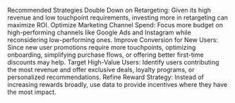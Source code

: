 Recommended Strategies
Double Down on Retargeting: Given its high revenue and low touchpoint requirements, investing more in retargeting can maximize ROI.
Optimize Marketing Channel Spend: Focus more budget on high-performing channels like Google Ads and Instagram while reconsidering low-performing ones.
Improve Conversion for New Users: Since new user promotions require more touchpoints, optimizing onboarding, simplifying purchase flows, or offering better first-time discounts may help.
Target High-Value Users: Identify users contributing the most revenue and offer exclusive deals, loyalty programs, or personalized recommendations.
Refine Reward Strategy: Instead of increasing rewards broadly, use data to provide incentives where they have the most impact.
